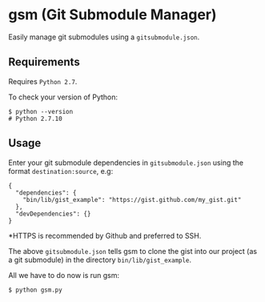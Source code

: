 gsm (Git Submodule Manager)
===========================

Easily manage git submodules using a `gitsubmodule.json`.

Requirements
------------

Requires `Python 2.7`.

To check your version of Python:

    $ python --version
    # Python 2.7.10

Usage
-----

Enter your git submodule dependencies in `gitsubmodule.json` using the format `destination:source`, e.g:

    {
      "dependencies": {
        "bin/lib/gist_example": "https://gist.github.com/my_gist.git"
      }, 
      "devDependencies": {}
    }

*HTTPS is recommended by Github and preferred to SSH.

The above `gitsubmodule.json` tells gsm to clone the gist into our project (as a git submodule) in the directory `bin/lib/gist_example`.

All we have to do now is run gsm:

    $ python gsm.py



